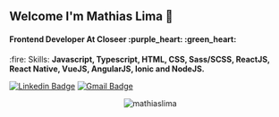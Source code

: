 #### 

<h2>Welcome I'm Mathias Lima 🚀</h2>

<h4>Frontend Developer At Closeer :purple_heart: :green_heart:</h4>

<p>:fire: Skills: <strong>Javascript, Typescript, HTML, CSS, Sass/SCSS, ReactJS, React Native, VueJS, AngularJS, Ionic and NodeJS.</strong></p>

[![Linkedin Badge](https://img.shields.io/badge/-Mathias%20Lima-6633cc?style=flat-square&logo=Linkedin&logoColor=white&link=https://www.linkedin.com/in/mathias-morais-20664416a/)](https://www.linkedin.com/in/mathias-morais-20664416a/) 
[![Gmail Badge](https://img.shields.io/badge/-mathias.morais7@gmail.com-6633cc?style=flat-square&logo=Gmail&logoColor=white&link=mailto:mathias.morais7@gmail.com)](mailto:mathias.morais7@gmail.com)

<div align="center">
  <img align="center" src="https://github-readme-stats.vercel.app/api/top-langs/?username=mathiaslima&layout=compact&hide=html&theme=dark" alt="mathiaslima" />
<div/>


